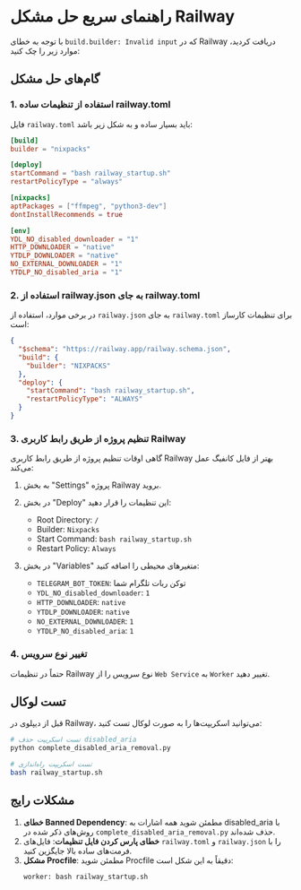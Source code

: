 # راهنمای سریع حل مشکل Railway

با توجه به خطای `build.builder: Invalid input` که در Railway دریافت کردید، موارد زیر را چک کنید:

## گام‌های حل مشکل

### 1. استفاده از تنظیمات ساده railway.toml
فایل `railway.toml` باید بسیار ساده و به شکل زیر باشد:
```toml
[build]
builder = "nixpacks"

[deploy]
startCommand = "bash railway_startup.sh"
restartPolicyType = "always"

[nixpacks]
aptPackages = ["ffmpeg", "python3-dev"]
dontInstallRecommends = true

[env]
YDL_NO_disabled_downloader = "1"
HTTP_DOWNLOADER = "native"
YTDLP_DOWNLOADER = "native"
NO_EXTERNAL_DOWNLOADER = "1"
YTDLP_NO_disabled_aria = "1"
```

### 2. استفاده از railway.json به جای railway.toml
در برخی موارد، استفاده از `railway.json` به جای `railway.toml` برای تنظیمات کارساز است:
```json
{
  "$schema": "https://railway.app/railway.schema.json",
  "build": {
    "builder": "NIXPACKS"
  },
  "deploy": {
    "startCommand": "bash railway_startup.sh",
    "restartPolicyType": "ALWAYS"
  }
}
```

### 3. تنظیم پروژه از طریق رابط کاربری Railway
گاهی اوقات تنظیم پروژه از طریق رابط کاربری Railway بهتر از فایل کانفیگ عمل می‌کند:

1. به بخش "Settings" پروژه Railway بروید.
2. در بخش "Deploy" این تنظیمات را قرار دهید:
   - Root Directory: `/`
   - Builder: `Nixpacks`
   - Start Command: `bash railway_startup.sh`
   - Restart Policy: `Always`

3. در بخش "Variables" متغیرهای محیطی را اضافه کنید:
   - `TELEGRAM_BOT_TOKEN`: توکن ربات تلگرام شما
   - `YDL_NO_disabled_downloader`: `1`
   - `HTTP_DOWNLOADER`: `native`
   - `YTDLP_DOWNLOADER`: `native`
   - `NO_EXTERNAL_DOWNLOADER`: `1`
   - `YTDLP_NO_disabled_aria`: `1`

### 4. تغییر نوع سرویس
حتماً در تنظیمات Railway نوع سرویس را از `Web Service` به `Worker` تغییر دهید.

## تست لوکال
قبل از دیپلوی در Railway، می‌توانید اسکریپت‌ها را به صورت لوکال تست کنید:

```bash
# تست اسکریپت حذف disabled_aria
python complete_disabled_aria_removal.py

# تست اسکریپت راه‌اندازی
bash railway_startup.sh
```

## مشکلات رایج
1. **خطای Banned Dependency**: مطمئن شوید همه اشارات به disabled_aria با روش‌های ذکر شده در `complete_disabled_aria_removal.py` حذف شده‌اند.
2. **خطای پارس کردن فایل تنظیمات**: فایل‌های `railway.toml` و `railway.json` را با فرمت‌های ساده بالا جایگزین کنید.
3. **مشکل Procfile**: مطمئن شوید Procfile دقیقاً به این شکل است:
   ```
   worker: bash railway_startup.sh
   ```